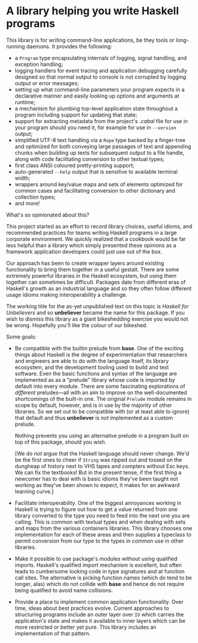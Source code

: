 A library helping you write Haskell programs
============================================

This library is for writing command-line applications, be they tools or
long-running daemons. It provides the following:

  - a `Program` type encapsulating internals of logging, signal
    handling, and exception handling;
  - logging handlers for event tracing and application debugging carefully
    designed so that normal output to console is not corrupted by logging
    output or error messages;
  - setting up what command-line parameters your program expects in a
    declarative manner and easily looking up options and arguments at
    runtime;
  - a mechanism for plumbing top-level application state throughout a
    program including support for updating that state;
  - support for extracting metadata from the project's _.cabal_ file for
    use in your program should you need it, for example for use in
    `--version` output;
  - simplified UTF-8 text handling via a `Rope` type backed by a
    finger-tree and optimized for both conveying large passages of text and
    appending chunks when building up texts for subsequent output to a file
    handle, along with code facilitating conversion to other textual types;
  - first class ANSI coloured pretty-printing support;
  - auto-generated `--help` output that is sensitive to available terminal
    width;
  - wrappers around key/value maps and sets of elements optimized for
    common cases and facilitating conversion to other dictionary and
    collection types;
  - and more!

What's so opinionated about this?

This project started as an effort to record library choices, useful
idioms, and recommended practices for teams writing Haskell programs in a
large corporate environment. We quickly realized that a cookbook would be
far less helpful than a library which simply presented these opinions as a
framework application developers could just use out of the box.

Our approach has been to create wrapper layers around existing
functionality to bring them together in a useful gestalt. There are some
extremely powerful libraries in the Haskell ecosystem, but using them
together can sometimes be difficult. Packages date from different
eras of Haskell's growth as an industrial language and so they often follow
different usage idioms making interoperability a challenge.

The working title for the as-yet unpublished text on this topic is _Haskell
for Unbelievers_ and so **unbeliever** became the name for this package.
If you wish to dismiss this library as a giant bikeshedding exercise you
would not be wrong. Hopefully you'll like the _colour_ of our bikeshed.

Some goals:

  - Be compatible with the builtin prelude from **base**.  One of the
    exciting things about Haskell is the degree of experimentation that
    researchers and engineers are able to do with the language itself, its
    library ecosystem, and the development tooling used to build and test
    software.  Even the basic functions and syntax of the language are
    implemented as as a "prelude" library whose code is imported by default
    into every module. There are some fascinating explorations of
    _different_ preludes—all with an aim to improve on the well-documented
    shortcomings of the built-in one. The original `Prelude` module remains
    in scope by default, however, and is in use by the majority of other
    libraries. So we set out to be compatible with (or at least able to
    ignore) that default and thus **unbeliever** is _not_ implemented as a
    custom prelude.
    
    Nothing prevents you using an alternative prelude in a program built on
    top of this package, should you wish.

    \[We do _not_ argue that the Haskell language should never change. We'd
    be the first ones to cheer if `String` was ripped out and tossed on the
    dungheap of history next to VHS tapes and compters without Esc keys.
    We can fix the textbooks! But in the present tense, if the first thing
    a newcomer has to deal with is basic idioms they've been taught not
    working as they've been shown to expect, it makes for an awkward
    learning curve.\]

  - Facilitate interoperability. One of the biggest annoyances working in
    Haskell is trying to figure out how to get a value returned from one
    library converted to the type you need to feed into the next one you
    are calling. This is common with textual types and when dealing with
    sets and maps from the various containers libraries. This library
    chooses one implementation for each of these areas and then supplies a
    typeclass to permit conversion from our type to the types in common use
    in other libraries.

  - Make it possible to use package's modules without using qualified
    imports. Haskell's qualified import mechanism is excellent, but often
    leads to cumbersome looking code in type signatures and at function
    call sites. The alternative is picking function names (which do tend to
    be longer, alas) which do not collide with **base** and hence do not
    require being qualified to avoid name collisions.

  - Provide a place to implement common application functionality. Over
    time, ideas about best practices evolve. Current approaches to
    structuring programs include an outer layer over `IO` which carries the
    application's state and makes it available to inner layers which can be
    more restricted or better yet pure. This library includes an
    implementation of that pattern.

